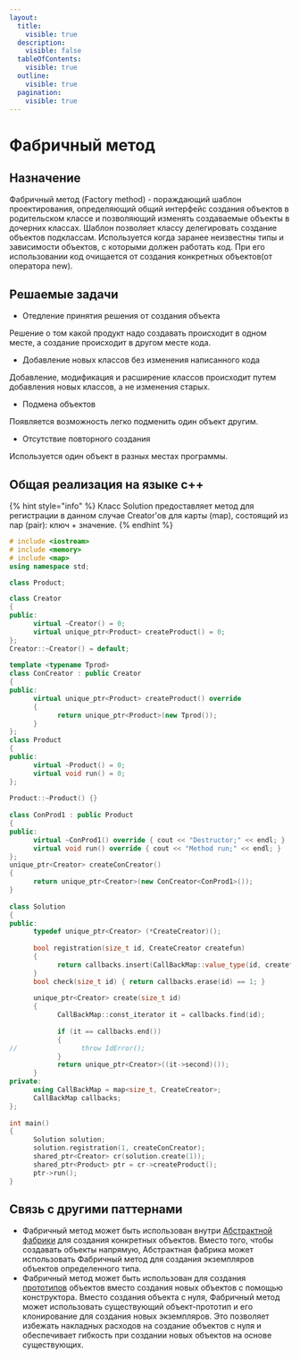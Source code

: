 ```yaml
---
layout:
  title:
    visible: true
  description:
    visible: false
  tableOfContents:
    visible: true
  outline:
    visible: true
  pagination:
    visible: true
---
```


# Фабричный метод

## Назначение

Фабричный метод (Factory method) - пораждающий шаблон проектирования, определяющий общий интерфейс создания объектов в родительском классе и позволяющий изменять создаваемые объекты в дочерних классах. Шаблон позволяет классу делегировать создание объектов подклассам. Используется когда заранее неизвестны типы и зависимости объектов, с которыми должен работать код. При его использовании код очищается от создания конкретных объектов(от оператора new).&#x20;

## Решаемые задачи

* Отедление принятия решения от создания объекта

Решение о том какой продукт надо создавать происходит в одном месте, а создание происходит в другом месте кода.

* Добавление новых классов без изменения написанного кода

Добавление, модификация и расширение классов происходит путем добавления новых классов, а не изменения старых.

* Подмена объектов

Появляется возможность легко подменить один объект другим.

* Отсутствие повторного создания&#x20;

Используется один объект в разных местах программы.

## Общая реализация на языке с++

{% hint style="info" %}
Класс Solution предоставляет метод для регистрации в данном случае Creator'ов для карты (map), состоящий из пар (pair): ключ + значение.
{% endhint %}

```cpp
# include <iostream> 
# include <memory> 
# include <map> 
using namespace std; 

class Product;

class Creator
{
public:
      virtual ~Creator() = 0;
      virtual unique_ptr<Product> createProduct() = 0;
};
Creator::~Creator() = default;
 
template <typename Tprod>
class ConCreator : public Creator
{
public:
      virtual unique_ptr<Product> createProduct() override
      {
            return unique_ptr<Product>(new Tprod());
      }
};  
class Product
{
public:
      virtual ~Product() = 0;
      virtual void run() = 0;
};
 
Product::~Product() {}
 
class ConProd1 : public Product
{
public:
      virtual ~ConProd1() override { cout << "Destructor;" << endl; }
      virtual void run() override { cout << "Method run;" << endl; }
}; 
unique_ptr<Creator> createConCreator()
{
      return unique_ptr<Creator>(new ConCreator<ConProd1>());
}
 
class Solution
{
public:
      typedef unique_ptr<Creator> (*CreateCreator)();
 
      bool registration(size_t id, CreateCreator createfun)
      {
            return callbacks.insert(CallBackMap::value_type(id, createfun)).second;
      }
      bool check(size_t id) { return callbacks.erase(id) == 1; }
 
      unique_ptr<Creator> create(size_t id)
      {
            CallBackMap::const_iterator it = callbacks.find(id);
 
            if (it == callbacks.end())
            {
//                throw IdError();
            }
            return unique_ptr<Creator>((it->second)());
      }
private:
      using CallBackMap = map<size_t, CreateCreator>;
      CallBackMap callbacks;
};
 
int main()
{
      Solution solution;
      solution.registration(1, createConCreator);
      shared_ptr<Creator> cr(solution.create(1));
      shared_ptr<Product> ptr = cr->createProduct();
      ptr->run();
}
```

## Связь с другими паттернами

* Фабричный метод может быть использован внутри [Абстрактной фабрики](abstract-factory.md) для создания конкретных объектов. Вместо того, чтобы создавать объекты напрямую, Абстрактная фабрика может использовать Фабричный метод для создания экземпляров объектов определенного типа.
* Фабричный метод может быть использован для создания [прототипов](prototype.md) объектов вместо создания новых объектов с помощью конструктора. Вместо создания объекта с нуля, Фабричный метод может использовать существующий объект-прототип и его клонирование для создания новых экземпляров. Это позволяет избежать накладных расходов на создание объектов с нуля и обеспечивает гибкость при создании новых объектов на основе существующих.

